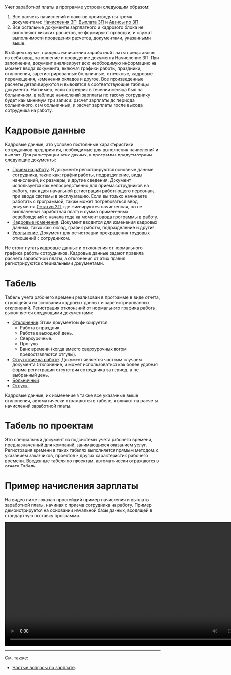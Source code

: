 Учет заработной платы в программе устроен следующим образом:

1. Все расчеты начислений и налогов производятся тремя документами: [Начисления ЗП](/d/Payroll), [Выплата ЗП](/d/PayEmployees) и [Авансы по ЗП](/d/PayAdvances).
2. Все остальные документы зарплатного и кадрового блока не выполняют никаких расчетов, не формируют проводки, и служат выполнимости проведения расчетов, документами, указанными выше.

В общем случае, процесс начисления заработной платы представляет из себя ввод, заполнение и проведение документа Начисление ЗП. При заполнении, документ анализирует всю необходимую информацию на момент ввода документа, включая графики работы, праздники, отклонения, зарегистрированные больничные, отпускные, кадровые перемещения, изменения окладов и другое. Все произведенные расчеты детализируются и выводятся в соответствующие таблицы документа. Например, если сотрудник в течении месяца был на больничном, в таблице начислений зарплаты по такому сотруднику будет как минимум три записи: расчет зарплаты до периода больничного, сам больничный, и расчет зарплаты после выхода сотрудника на работу.

# Кадровые данные

Кадровые данные, это условно постоянные характеристики сотрудников предприятия, необходимые для выполнения начислений и выплат. Для регистрации этих данных, в программе предусмотрены следующие документы:

- [Прием на работу](/d/Hiring). В документе регистрируются основные данные сотрудника, такие как: график работы, подразделение, виды начислений, их размеры, и другие сведения. Документ используется как непосредственно для приема сотрудников на работу, так и для начальной регистрации работающего персонала, при вводе системы в эксплуатацию. Если вы только начинаете работать с программой, также может потребоваться ввод документа [Остатки ЗП](/d/PayrollBalances), где фиксируются начисленная, но не выплаченная заработная плата и сумма примененных освобождений с начала года на момент ввода программы в работу.
- [Кадровые изменения](/d/EmployeesTransfer). Документ вводится для изменения кадровых данных, таких как: оклад, график работы, подразделение и другие.
- [Увольнение](/d/Termination). Документ для регистрации прекращения трудовых отношений с сотрудником.

Не стоит путать кадровые данные и отклонения от нормального графика работы сотрудников. Кадровые данные задают правила расчета заработной платы, а отклонения от этих правил регистрируются специальными документами.

# Табель

Табель учета рабочего времени реализован в программе в виде отчета, строящейся на основании кадровых данных и зарегистрированных отклонений. Регистрация отклонений от нормального графика работы, выполняется следующими документами:

- [Отклонение](/d/Deviation). Этим документом фиксируется:
    - Работа в праздник.
    - Работа в выходной день.
    - Сверхурочные.
    - Прогулы.
    - Банк времени (когда вместо сверхурочных потом предоставляются отгулы).
- [Отсутствие на работе](/d/Absence). Документ является частным случаем документа Отклонение, и может использоваться как более удобная форма регистрации отсутствия сотрудника за период, а не выбранный день.
- [Больничный](/d/SickLeave).
- [Отпуск](/d/Vacation).

Кадровые данные, их изменение а также все указанные выше отклонения, автоматически отражаются в табеле, и влияют на расчеты начислений заработной платы.

# Табель по проектам

Это специальный документ из подсистемы учета рабочего времени, предназначенный для компаний, занимающихся оказанием услуг. Регистрация времени в таких табелях выполняется прямым методом, с указанием заказчиков, проектов и других характеристик рабочего времени. Введенные табеля по проектам, автоматически отражаются в отчете Табель.

# Пример начисления зарплаты

На видео ниже показан простейший пример начисления и выплаты заработной платы, начиная с приема сотрудника на работу. Пример демонстрируется на основании начальной базы данных, входящей в стандартную поставку программы.

<p><video width="800" controls><source src="/img/Peek 2022-05-29 18-56.mp4" type="video/mp4"></video></p>

---

См. также:

- [Частые вопросы по зарплате](/faqsalary).
